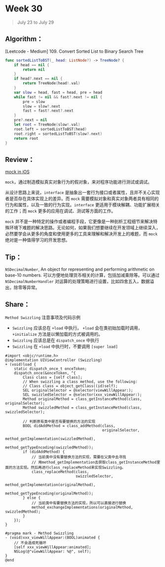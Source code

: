 # Week 30

> July 23 to July 29

## Algorithm：

[Leetcode - Medium] 109. Convert Sorted List to Binary Search Tree

```swift
func sortedListToBST(_ head: ListNode?) -> TreeNode? {
    if head == nil {
        return nil
    }
    if head?.next == nil {
        return TreeNode(head!.val)
    }
    var slow = head, fast = head, pre = head
    while fast != nil && fast?.next != nil {
        pre = slow
        slow = slow?.next
        fast = fast?.next?.next
    }
    pre?.next = nil
    let root = TreeNode(slow!.val)
    root.left = sortedListToBST(head)
    root.right = sortedListToBST(slow?.next)
    return root
}
```

## Review：
[mock in iOS](http://sindrilin.com/note/2018/07/18/mock_mechanism.html)

`mock`，通过制造模拟真实对象行为的假对象，来对程序功能进行测试或调试。

从设计思路上来说，`interface` 是抽象出一套行为接口或者属性，且并不关心实现者是否存在具体实现上的差异。而 `mock` 需要模拟对象和真实对象两者具有相同的行为和属性，以及一致的行为实现。`interface` 更适用于模块解耦、功能扩展相关的工作；而 `mock` 更多的应用在调试、测试等方面的工作。

`mock` 并不是一种特定的操作或者编程手段，它更像是一种剖析工程细节来解决特殊环境下难题的解决思路。无论如何，如果我们想要继续在开发领域上继续深入，必然要学会从更多的角度和使用更多的工具来理解和解决开发上的难题，而 `mock` 绝对是一种值得学习的开发思想。

## Tip：

`NSDecimalNumber`, An object for representing and performing arithmetic on base-10 numbers.
可以方便地处理货币相关的计算，包括加减乘除等。可以通过 `NSDecimalNumberHandler` 对运算的处理策略进行设置，比如四舍五入，数据溢出，除零等异常。

## Share：
`Method Swizzling` 注意事项及代码示例
- `Swizzling` 应该总在 `+load` 中执行。 `+load` 会在类初始加载时调用， `+initialize` 方法是以懒加载的方式被调用的。
- `Swizzling` 应该总是在 `dispatch_once` 中执行
- `Swizzling` 在 `+load` 中执行时，不要调用 `[super load]`

```objc
#import <objc/runtime.h>
@implementation UIViewController (Swizzling)
+ (void)load {
    static dispatch_once_t onceToken;
    dispatch_once(&onceToken, ^{
        Class class = [self class];
        // When swizzling a class method, use the following:
        // Class class = object_getClass((id)self);
        SEL originalSelector = @selector(viewWillAppear:);
        SEL swizzledSelector = @selector(xxx_viewWillAppear:);
        Method originalMethod = class_getInstanceMethod(class, originalSelector);
        Method swizzledMethod = class_getInstanceMethod(class, swizzledSelector);

        // 判断原有类中是否有要替换的方法的实现
        BOOL didAddMethod = class_addMethod(class,
                                            originalSelector,
                                            method_getImplementation(swizzledMethod),
                                            method_getTypeEncoding(swizzledMethod));
        if (didAddMethod) {
            // 当前类中没有要替换方法的实现，需要在父类中去寻找
            // 用method_getImplementation去获取class_getInstanceMethod里面的方法实现。然后再进行class_replaceMethod来实现Swizzling。
            class_replaceMethod(class,
                                swizzledSelector,
                                method_getImplementation(originalMethod),
                                method_getTypeEncoding(originalMethod));
        } else {
            // 当前类中有要替换方法的实现，所以可以直接进行替换
            method_exchangeImplementations(originalMethod, swizzledMethod);
        }
    });
}

#pragma mark - Method Swizzling
- (void)xxx_viewWillAppear:(BOOL)animated {
    // 不会造成死循环
    [self xxx_viewWillAppear:animated];
    NSLog(@"viewWillAppear: %@", self);
}
@end
```